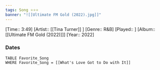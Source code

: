 ```yaml
---
tags: Song ⭐⭐⭐ 
banner: "![[Ultimate FM Gold (2022).jpg]]"
---
```

[Time:: 3:49]
[Artist:: [[Tina Turner]] ]
[Genre:: R&B]
[Played:: ]
[Album:: [[Ultimate FM Gold (2022)]]]
[Year:: 2022]
### Dates
````dataview
TABLE Favorite_Song
WHERE Favorite_Song = [[What's Love Got to Do with It]]
````